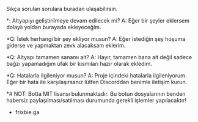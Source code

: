 Sıkça sorulan sorulara buradan ulaşabilirsin.

*: Altyapıyı geliştirilmeye devam edilecek mi?
A: Eğer bir şeyler eklersem dolaylı yoldan burayada ekleyeceğim.

*Q: İstek herhangi bir şey ekliyor musun?
A: Eğer istediğin şey hoşuma giderse ve yapmaktan zevk alacaksam eklerim.

*Q: Altyapı tamamen sanamı ait?
A: Hayır, tamamen bana ait değil sadece bağzı yapamadığım ufak bir kısmıları hazır olarak ekledim.

*Q: Hatalarla ilgileniyor musun?
A: Proje içindeki hatalarla ilgileniyorum. Eğer bir hata ile karşılaşırsanız lütfen Discorddan benimle iletişim kurun.

*# NOT: Botta MIT lisansı bulunmaktadır. Bu botun dosyalarının benden habersiz paylaşılması/satılması durumunda gerekli işlemler yapılacaktır!

- frixbie.ga
